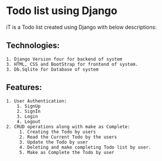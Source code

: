 # Todo list using Django 
iT is a Todo list created using Django with below descriptions: 

## Technologies:
    1. Django Version four for backend of system
    3. HTML, CSS and BootStrap for frontend of system. 
    3. Db.Sqlite for Database of system 
## Features:
    1. User Authentication:
        1. SignUp
        2. SignIn
        3. Login 
        4. Logout
    2. CRUD operations along with make as Complete:
         1. Creating the Todo by users 
         2. Read the Current Todo by the users
         3. Update the Todo by user
         4. Deleting and make completing Todo list by user. 
         5. Make as Complete the Todo by user 
